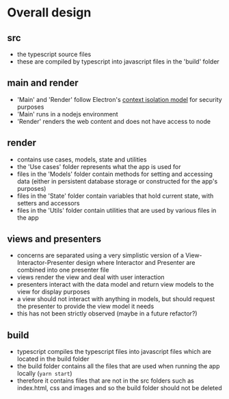 # Overall design

## src
- the typescript source files
- these are compiled by typescript into javascript files in the 'build' folder

## main and render
- 'Main' and 'Render' follow Electron's [context isolation model](https://www.electronjs.org/docs/latest/tutorial/process-model) for security purposes
- 'Main' runs in a nodejs environment
- 'Render' renders the web content and does not have access to node

## render
- contains use cases, models, state and utilities
- the 'Use cases' folder represents what the app is used for 
- files in the 'Models' folder contain methods for setting and  accessing data (either in persistent database storage or constructed for the app's purposes)
- files in the 'State' folder contain variables that hold current state, with setters and accessors
- files in the 'Utils' folder contain utilities that are used by various files in the app

## views and presenters
- concerns are separated using a very simplistic version of a View-Interactor-Presenter design where Interactor and Presenter are combined into one presenter file
- views render the view and deal with user interaction
- presenters interact with the data model and return view models to the view for display purposes
- a view should not interact with anything in models, but should request the presenter to provide the view model it needs
- this has not been strictly observed (maybe in a future refactor?) 

## build
- typescript compiles the typescript files into javascript files which are located in the build folder
- the build folder contains all the files that are used when running the app locally (`yarn start`)
- therefore it contains files that are not in the src folders such as index.html, css and images and so the build folder should not be deleted